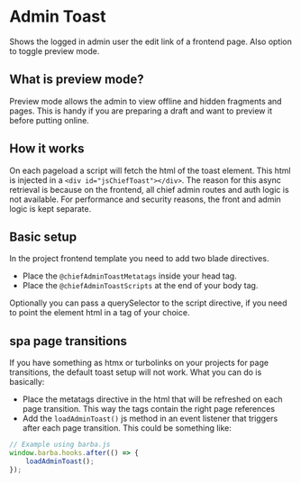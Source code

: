 # Admin Toast
Shows the logged in admin user the edit link of a frontend page. Also option to toggle preview mode.

## What is preview mode?
Preview mode allows the admin to view offline and hidden fragments and pages. This is handy if you are preparing a draft and
want to preview it before putting online. 

## How it works
On each pageload a script will fetch the html of the toast element. This html is injected in a `<div id="jsChiefToast"></div>`.
The reason for this async retrieval is because on the frontend, all chief admin routes and auth logic is not available. For performance and security reasons, the front and admin logic is kept separate.

## Basic setup
In the project frontend template you need to add two blade directives.
- Place the `@chiefAdminToastMetatags` inside your head tag.
- Place the `@chiefAdminToastScripts` at the end of your body tag.

Optionally you can pass a querySelector to the script directive, if you need to point the element html in a tag of your choice.

## spa page transitions
If you have something as htmx or turbolinks on your projects for page transitions, the default toast setup will not work.
What you can do is basically:
- Place the metatags directive in the html that will be refreshed on each page transition. This way the tags contain the right page references
- Add the `loadAdminToast()` js method in an event listener that triggers after each page transition. This could be something like:
```js
// Example using barba.js
window.barba.hooks.after(() => {
    loadAdminToast();
});
```
